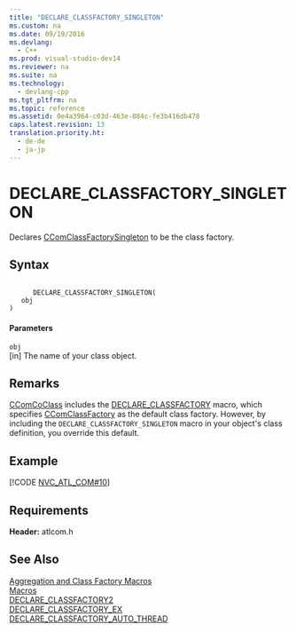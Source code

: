 ```yaml
---
title: "DECLARE_CLASSFACTORY_SINGLETON"
ms.custom: na
ms.date: 09/19/2016
ms.devlang: 
  - C++
ms.prod: visual-studio-dev14
ms.reviewer: na
ms.suite: na
ms.technology: 
  - devlang-cpp
ms.tgt_pltfrm: na
ms.topic: reference
ms.assetid: 0e4a3964-c03d-463e-884c-fe3b416db478
caps.latest.revision: 13
translation.priority.ht: 
  - de-de
  - ja-jp
---
```

# DECLARE_CLASSFACTORY_SINGLETON
Declares [CComClassFactorySingleton](../vs140/CComClassFactorySingleton-Class.md) to be the class factory.  
  
## Syntax  
  
```  
  
      DECLARE_CLASSFACTORY_SINGLETON(   
   obj    
)  
```  
  
#### Parameters  
 `obj`  
 [in] The name of your class object.  
  
## Remarks  
 [CComCoClass](../vs140/CComCoClass-Class.md) includes the [DECLARE_CLASSFACTORY](../vs140/DECLARE_CLASSFACTORY.md) macro, which specifies [CComClassFactory](../vs140/CComClassFactory-Class.md) as the default class factory. However, by including the `DECLARE_CLASSFACTORY_SINGLETON` macro in your object's class definition, you override this default.  
  
## Example  
 [!CODE [NVC_ATL_COM#10](../CodeSnippet/VS_Snippets_Cpp/NVC_ATL_COM#10)]  
  
## Requirements  
 **Header:** atlcom.h  
  
## See Also  
 [Aggregation and Class Factory Macros](../vs140/Aggregation-and-Class-Factory-Macros.md)   
 [Macros](../vs140/ATL-Macros.md)   
 [DECLARE_CLASSFACTORY2](../vs140/DECLARE_CLASSFACTORY2.md)   
 [DECLARE_CLASSFACTORY_EX](../vs140/DECLARE_CLASSFACTORY_EX.md)   
 [DECLARE_CLASSFACTORY_AUTO_THREAD](../vs140/DECLARE_CLASSFACTORY_AUTO_THREAD.md)